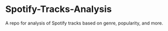 # Spotify-Tracks-Analysis
A repo for analysis of Spotify tracks based on genre, popularity, and more.
